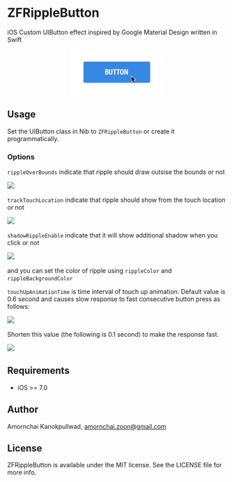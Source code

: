 ZFRippleButton
==============

iOS Custom UIButton effect inspired by Google Material Design written in Swift

<p align="center"><img src="Screenshot/colored-button.gif"/></p>

## Usage

Set the UIButton class in Nib to ```ZFRippleButton``` or create it programmatically.

### Options
```rippleOverBounds``` indicate that ripple should draw outsise the bounds or not

<img src="Screenshot/outbounds-button.gif"/>

```trackTouchLocation``` indicate that ripple should show from the touch location or not

<img src="Screenshot/track-button.gif"/>

```shadowRippleEnable``` indicate that it will show additional shadow when you click or not

<img src="Screenshot/shadow-button.gif"/>

and you can set the color of ripple using ```rippleColor``` and ```rippleBackgroundColor```

```touchUpAnimationTime``` is time interval of touch up animation. Default value is 0.6 second and causes slow response to fast consecutive button press as follows:

<img src="Screenshot/longer-touchup-animation-time.gif"/>

Shorten this value (the following is 0.1 second) to make the response fast.

<img src="Screenshot/shorter-touchup-animation-time.gif"/>

## Requirements
- iOS >= 7.0

## Author

Amornchai Kanokpullwad, amornchai.zoon@gmail.com

## License

ZFRippleButton is available under the MIT license. See the LICENSE file for more info.
